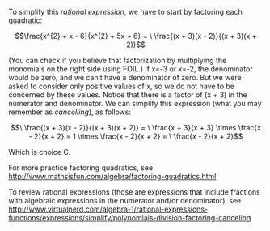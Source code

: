 To simplify this *rational expression*, we have to start
by factoring each quadratic:

$$\frac{x^{2} + x - 6}{x^{2} + 5x + 6} = \ \frac{(x + 3)(x - 2)}{(x + 3)(x + 2)}$$

(You can check if you believe that factorization by multiplying the
monomials on the right side using FOIL.) If x=-3 or x=-2, the
denominator would be zero, and we can’t have a denominator of zero. But
we were asked to consider only positive values of x, so we do not have
to be concerned by these values. Notice that there is a factor of (x +
3) in the numerator and denominator. We can simplify this expression
(what you may remember as *cancelling*), as follows:

$$\ \frac{(x + 3)(x - 2)}{(x + 3)(x + 2)} = \ \frac{x + 3}{x + 3} \times \frac{x - 2}{x + 2} = 1 \times \frac{x - 2}{x + 2} = \ \frac{x - 2}{x + 2}$$

Which is choice C.

For more practice factoring quadratics, see
<http://www.mathsisfun.com/algebra/factoring-quadratics.html>

To review rational expressions (those are expressions that include
fractions with algebraic expressions in the numerator and/or
denominator), see
<http://www.virtualnerd.com/algebra-1/rational-expressions-functions/expressions/simplify/polynomials-division-factoring-canceling>
